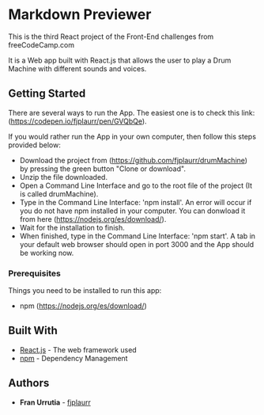 # Markdown Previewer

This is the third React project of the Front-End challenges from freeCodeCamp.com

It is a Web app built with React.js that allows the user to play a Drum Machine with different sounds and voices.


## Getting Started

There are several ways to run the App. The easiest one is to check this link: (https://codepen.io/fjplaurr/pen/GVQbQe).

If you would rather run the App in your own computer, then follow this steps provided below:
- Download the project from (https://github.com/fjplaurr/drumMachine) by pressing the green button "Clone or download".
- Unzip the file downloaded.
- Open a Command Line Interface and go to the root file of the project (It is called drumMachine).
- Type in the Command Line Interface: 'npm install'. An error will occur if you do not have npm installed in your computer. You can donwload it from here (https://nodejs.org/es/download/).
- Wait for the installation to finish.
- When finished, type in the Command Line Interface: 'npm start'.
A tab in your default web browser should open in port 3000 and the App should be working now.


### Prerequisites

Things you need to be installed to run this app:
* npm (https://nodejs.org/es/download/)


## Built With

* [React.js](https://es.reactjs.org/) - The web framework used
* [npm](https://www.npmjs.com/) - Dependency Management


## Authors

* **Fran Urrutia** - [fjplaurr](https://github.com/fjplaurr)
